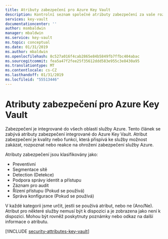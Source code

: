 ```yaml
---
title: Atributy zabezpečení pro Azure Key Vault
description: Kontrolní seznam společné atributy zabezpečení za vaše rozhodnutí vyzkoušet Azure Key Vault
services: key-vault
documentationcenter: ''
author: msmbaldwin
manager: mbaldwin
ms.service: key-vault
ms.topic: conceptual
ms.date: 01/31/2019
ms.author: mbaldwin
ms.openlocfilehash: 8c527a016f4cab2865e84b5849fb7ffbc404abac
ms.sourcegitcommit: fea5a47f2fee25f35612ddd583e955c3e8430a95
ms.translationtype: MT
ms.contentlocale: cs-CZ
ms.lasthandoff: 01/31/2019
ms.locfileid: "55513446"
---
```

# <a name="security-attributes-for-azure-key-vault"></a>Atributy zabezpečení pro Azure Key Vault

Zabezpečení je integrované do všech oblastí služby Azure. Tento článek se zabývá atributy zabezpečení integrované do Azure Key Vault. Atribut zabezpečení je kvality nebo funkci, která přispívá ke služby možnost zakázat, rozpoznat nebo reakce na ohrožení zabezpečení služby Azure.

Atributy zabezpečení jsou klasifikovány jako:
* Preventivní
* Segmentace sítě
* Detection (Detekce)
* Podpora správy identit a přístupu
* Záznam pro audit
* Řízení přístupu (Pokud se používá)
* Správa konfigurace (Pokud se používá)

V každé kategorii jsme určit, jestli se používá atribut, nebo ne (Ano/Ne). Atribut pro některé služby nemusí být k dispozici a je zobrazena jako není k dispozici. Mohou být rovněž poskytnuty poznámky nebo odkaz na další informace o atributu.


[!INCLUDE [security-attributes-key-vault](../../includes/security-attributes-key-vault.md)]